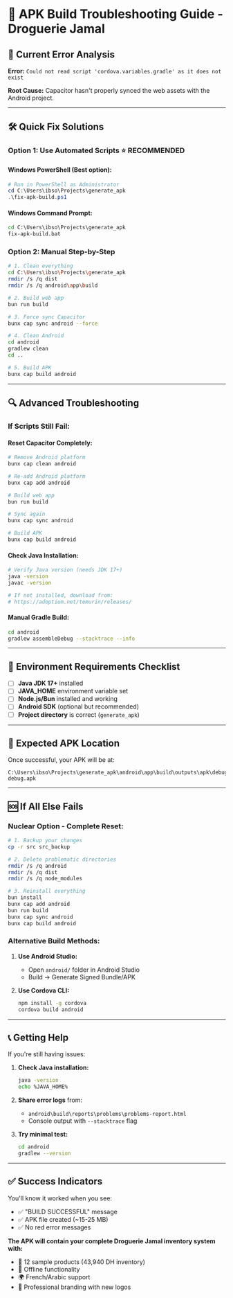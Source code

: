# 🔧 APK Build Troubleshooting Guide - Droguerie Jamal

## 🚨 Current Error Analysis

**Error:** `Could not read script 'cordova.variables.gradle' as it does not exist`

**Root Cause:** Capacitor hasn't properly synced the web assets with the Android project.

---

## 🛠️ **Quick Fix Solutions**

### **Option 1: Use Automated Scripts** ⭐ **RECOMMENDED**

#### Windows PowerShell (Best option):
```powershell
# Run in PowerShell as Administrator
cd C:\Users\ibso\Projects\generate_apk
.\fix-apk-build.ps1
```

#### Windows Command Prompt:
```cmd
cd C:\Users\ibso\Projects\generate_apk
fix-apk-build.bat
```

### **Option 2: Manual Step-by-Step**

```bash
# 1. Clean everything
cd C:\Users\ibso\Projects\generate_apk
rmdir /s /q dist
rmdir /s /q android\app\build

# 2. Build web app
bun run build

# 3. Force sync Capacitor
bunx cap sync android --force

# 4. Clean Android
cd android
gradlew clean
cd ..

# 5. Build APK
bunx cap build android
```

---

## 🔍 **Advanced Troubleshooting**

### **If Scripts Still Fail:**

#### **Reset Capacitor Completely:**
```bash
# Remove Android platform
bunx cap clean android

# Re-add Android platform
bunx cap add android

# Build web app
bun run build

# Sync again
bunx cap sync android

# Build APK
bunx cap build android
```

#### **Check Java Installation:**
```bash
# Verify Java version (needs JDK 17+)
java -version
javac -version

# If not installed, download from:
# https://adoptium.net/temurin/releases/
```

#### **Manual Gradle Build:**
```bash
cd android
gradlew assembleDebug --stacktrace --info
```

---

## 🎯 **Environment Requirements Checklist**

- [ ] **Java JDK 17+** installed
- [ ] **JAVA_HOME** environment variable set
- [ ] **Node.js/Bun** installed and working
- [ ] **Android SDK** (optional but recommended)
- [ ] **Project directory** is correct (`generate_apk`)

---

## 📱 **Expected APK Location**

Once successful, your APK will be at:
```
C:\Users\ibso\Projects\generate_apk\android\app\build\outputs\apk\debug\app-debug.apk
```

---

## 🆘 **If All Else Fails**

### **Nuclear Option - Complete Reset:**

```bash
# 1. Backup your changes
cp -r src src_backup

# 2. Delete problematic directories
rmdir /s /q android
rmdir /s /q dist
rmdir /s /q node_modules

# 3. Reinstall everything
bun install
bunx cap add android
bun run build
bunx cap sync android
bunx cap build android
```

### **Alternative Build Methods:**

1. **Use Android Studio:**
   - Open `android/` folder in Android Studio
   - Build → Generate Signed Bundle/APK

2. **Use Cordova CLI:**
   ```bash
   npm install -g cordova
   cordova build android
   ```

---

## 📞 **Getting Help**

If you're still having issues:

1. **Check Java installation:**
   ```bash
   java -version
   echo %JAVA_HOME%
   ```

2. **Share error logs** from:
   - `android\build\reports\problems\problems-report.html`
   - Console output with `--stacktrace` flag

3. **Try minimal test:**
   ```bash
   cd android
   gradlew --version
   ```

---

## ✅ **Success Indicators**

You'll know it worked when you see:
- ✅ "BUILD SUCCESSFUL" message
- ✅ APK file created (~15-25 MB)
- ✅ No red error messages

**The APK will contain your complete Droguerie Jamal inventory system with:**
- 🏪 12 sample products (43,940 DH inventory)
- 📱 Offline functionality
- 🌍 French/Arabic support
- 🎨 Professional branding with new logos
